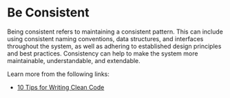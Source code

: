 # Be Consistent

Being consistent refers to maintaining a consistent pattern. This can include using consistent naming conventions, data structures, and interfaces throughout the system, as well as adhering to established design principles and best practices. Consistency can help to make the system more maintainable, understandable, and extendable.

Learn more from the following links:

- [10 Tips for Writing Clean Code](https://www.pluralsight.com/blog/software-development/10-steps-to-clean-code)
